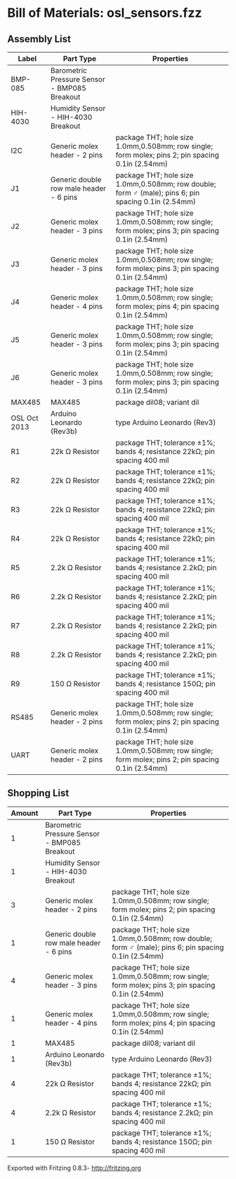 Bill of Materials: osl\_sensors.fzz
===================================

Assembly List
-------------

Label          | Part Type                                      | Properties
---------------|------------------------------------------------|-----------------------------------------------------------------------------------------------------
BMP-085        | Barometric Pressure Sensor - BMP085 Breakout   | 
HIH-4030       | Humidity Sensor - HIH-4030 Breakout            | 
I2C            | Generic molex header - 2 pins                  | package THT; hole size 1.0mm,0.508mm; row single; form molex; pins 2; pin spacing 0.1in (2.54mm)
J1             | Generic double row male header - 6 pins        | package THT; hole size 1.0mm,0.508mm; row double; form ♂ (male); pins 6; pin spacing 0.1in (2.54mm)
J2             | Generic molex header - 3 pins                  | package THT; hole size 1.0mm,0.508mm; row single; form molex; pins 3; pin spacing 0.1in (2.54mm)
J3             | Generic molex header - 3 pins                  | package THT; hole size 1.0mm,0.508mm; row single; form molex; pins 3; pin spacing 0.1in (2.54mm)
J4             | Generic molex header - 4 pins                  | package THT; hole size 1.0mm,0.508mm; row single; form molex; pins 4; pin spacing 0.1in (2.54mm)
J5             | Generic molex header - 3 pins                  | package THT; hole size 1.0mm,0.508mm; row single; form molex; pins 3; pin spacing 0.1in (2.54mm)
J6             | Generic molex header - 3 pins                  | package THT; hole size 1.0mm,0.508mm; row single; form molex; pins 3; pin spacing 0.1in (2.54mm)
MAX485         | MAX485                                         | package dil08; variant dil
OSL Oct 2013   | Arduino Leonardo (Rev3b)                       | type Arduino Leonardo (Rev3)
R1             | 22k Ω Resistor                                 | package THT; tolerance ±1%; bands 4; resistance 22kΩ; pin spacing 400 mil
R2             | 22k Ω Resistor                                 | package THT; tolerance ±1%; bands 4; resistance 22kΩ; pin spacing 400 mil
R3             | 22k Ω Resistor                                 | package THT; tolerance ±1%; bands 4; resistance 22kΩ; pin spacing 400 mil
R4             | 22k Ω Resistor                                 | package THT; tolerance ±1%; bands 4; resistance 22kΩ; pin spacing 400 mil
R5             | 2.2k Ω Resistor                                | package THT; tolerance ±1%; bands 4; resistance 2.2kΩ; pin spacing 400 mil
R6             | 2.2k Ω Resistor                                | package THT; tolerance ±1%; bands 4; resistance 2.2kΩ; pin spacing 400 mil
R7             | 2.2k Ω Resistor                                | package THT; tolerance ±1%; bands 4; resistance 2.2kΩ; pin spacing 400 mil
R8             | 2.2k Ω Resistor                                | package THT; tolerance ±1%; bands 4; resistance 2.2kΩ; pin spacing 400 mil
R9             | 150 Ω Resistor                                 | package THT; tolerance ±1%; bands 4; resistance 150Ω; pin spacing 400 mil
RS485          | Generic molex header - 2 pins                  | package THT; hole size 1.0mm,0.508mm; row single; form molex; pins 2; pin spacing 0.1in (2.54mm)
UART           | Generic molex header - 2 pins                  | package THT; hole size 1.0mm,0.508mm; row single; form molex; pins 2; pin spacing 0.1in (2.54mm)


Shopping List
-------------

Amount   | Part Type                                      | Properties
---------|------------------------------------------------|-----------------------------------------------------------------------------------------------------
1        | Barometric Pressure Sensor - BMP085 Breakout   | 
1        | Humidity Sensor - HIH-4030 Breakout            | 
3        | Generic molex header - 2 pins                  | package THT; hole size 1.0mm,0.508mm; row single; form molex; pins 2; pin spacing 0.1in (2.54mm)
1        | Generic double row male header - 6 pins        | package THT; hole size 1.0mm,0.508mm; row double; form ♂ (male); pins 6; pin spacing 0.1in (2.54mm)
4        | Generic molex header - 3 pins                  | package THT; hole size 1.0mm,0.508mm; row single; form molex; pins 3; pin spacing 0.1in (2.54mm)
1        | Generic molex header - 4 pins                  | package THT; hole size 1.0mm,0.508mm; row single; form molex; pins 4; pin spacing 0.1in (2.54mm)
1        | MAX485                                         | package dil08; variant dil
1        | Arduino Leonardo (Rev3b)                       | type Arduino Leonardo (Rev3)
4        | 22k Ω Resistor                                 | package THT; tolerance ±1%; bands 4; resistance 22kΩ; pin spacing 400 mil
4        | 2.2k Ω Resistor                                | package THT; tolerance ±1%; bands 4; resistance 2.2kΩ; pin spacing 400 mil
1        | 150 Ω Resistor                                 | package THT; tolerance ±1%; bands 4; resistance 150Ω; pin spacing 400 mil


Exported with Fritzing 0.8.3- http://fritzing.org
